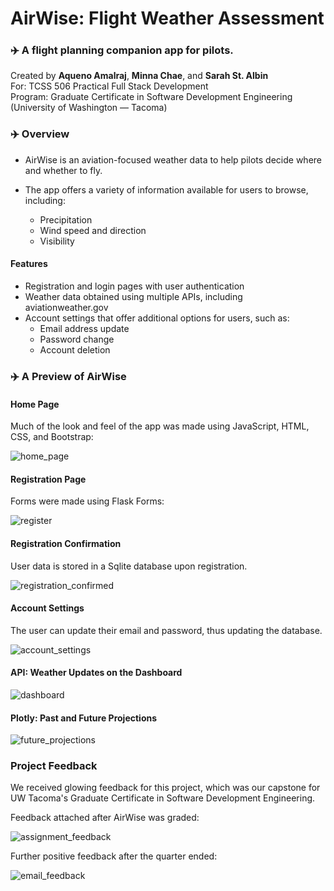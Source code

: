 # AirWise: Flight Weather Assessment
<h3 align="left"> ✈️ A flight planning companion app for pilots.</h3>
Created by <b>Aqueno Amalraj</b>, <b>Minna Chae</b>, and <b>Sarah St. Albin</b> 
<br>For: TCSS 506 Practical Full Stack Development 
<br>Program: Graduate Certificate in Software Development Engineering (University of Washington — Tacoma)

<h3 align="left"> ✈️ Overview</h3>

- AirWise is an aviation-focused weather data to help pilots decide where and whether to fly.

- The app offers a variety of information available for users to browse, including:
    - Precipitation
    - Wind speed and direction
    - Visibility 

<h4 align="left">Features</h4>

- Registration and login pages with user authentication
- Weather data obtained using multiple APIs, including aviationweather.gov
- Account settings that offer additional options for users, such as:
    - Email address update
    - Password change
    - Account deletion

<h3 align="left">✈️ A Preview of AirWise</h3>

<h4 align="left">Home Page</h4>

Much of the look and feel of the app was made using JavaScript, HTML, CSS, and Bootstrap:

![home_page](https://github.com/user-attachments/assets/5b805c94-0adc-45b4-820f-2aaa6abbd21a)


<h4 align="left">Registration Page</h4>

Forms were made using Flask Forms:

![register](https://github.com/user-attachments/assets/b96ed6ab-f7e2-4c27-91f2-1c5e32dea66d)


<h4 align="left">Registration Confirmation</h4>

User data is stored in a Sqlite database upon registration.

![registration_confirmed](https://github.com/user-attachments/assets/a6bf1555-fc78-40cd-9525-5364daeaf73f)


<h4 align="left">Account Settings</h4>

The user can update their email and password, thus updating the database.

![account_settings](https://github.com/user-attachments/assets/c9f95e01-df66-44fc-b255-c69c5aa0a9ec)

<h4 align="left">API: Weather Updates on the Dashboard</h4>

![dashboard](https://github.com/user-attachments/assets/a1f5cba6-c783-4f8a-af35-26c5a533a3dd)


<h4 align="left">Plotly: Past and Future Projections</h4>

![future_projections](https://github.com/user-attachments/assets/867bbc22-9ef0-4b18-b012-1d4eea3e7e4b)

<h3 align="left">Project Feedback</h3>

We received glowing feedback for this project, which was our capstone for UW Tacoma's Graduate Certificate in Software Development Engineering. 

Feedback attached after AirWise was graded: 

![assignment_feedback](https://github.com/user-attachments/assets/474b069e-a442-48a8-9cdf-c241658fae6f)

Further positive feedback after the quarter ended: 

![email_feedback](https://github.com/user-attachments/assets/16b33990-5025-4c3e-848c-00dd206c332d)


